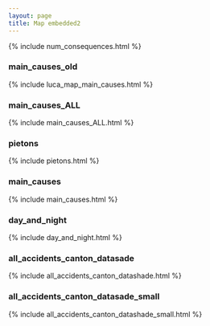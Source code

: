```yaml
---
layout: page
title: Map embedded2
---
```


{% include num_consequences.html %}


### main_causes_old

{% include luca_map_main_causes.html %}

### main_causes_ALL
{% include main_causes_ALL.html %}

### pietons
{% include pietons.html %}

### main_causes
{% include main_causes.html %}

### day_and_night
{% include day_and_night.html %}

### all_accidents_canton_datasade
{% include  all_accidents_canton_datashade.html %}

### all_accidents_canton_datasade_small
{% include  all_accidents_canton_datashade_small.html %}
